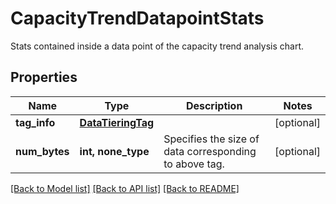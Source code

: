# CapacityTrendDatapointStats

Stats contained inside a data point of the capacity trend analysis chart.

## Properties
Name | Type | Description | Notes
------------ | ------------- | ------------- | -------------
**tag_info** | [**DataTieringTag**](DataTieringTag.md) |  | [optional] 
**num_bytes** | **int, none_type** | Specifies the size of data corresponding to above tag. | [optional] 

[[Back to Model list]](../README.md#documentation-for-models) [[Back to API list]](../README.md#documentation-for-api-endpoints) [[Back to README]](../README.md)


